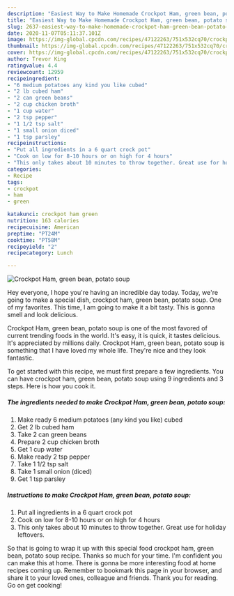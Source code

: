 ```yaml
---
description: "Easiest Way to Make Homemade Crockpot Ham, green bean, potato soup"
title: "Easiest Way to Make Homemade Crockpot Ham, green bean, potato soup"
slug: 2637-easiest-way-to-make-homemade-crockpot-ham-green-bean-potato-soup
date: 2020-11-07T05:11:37.101Z
image: https://img-global.cpcdn.com/recipes/47122263/751x532cq70/crockpot-ham-green-bean-potato-soup-recipe-main-photo.jpg
thumbnail: https://img-global.cpcdn.com/recipes/47122263/751x532cq70/crockpot-ham-green-bean-potato-soup-recipe-main-photo.jpg
cover: https://img-global.cpcdn.com/recipes/47122263/751x532cq70/crockpot-ham-green-bean-potato-soup-recipe-main-photo.jpg
author: Trevor King
ratingvalue: 4.4
reviewcount: 12959
recipeingredient:
- "6 medium potatoes any kind you like cubed"
- "2 lb cubed ham"
- "2 can green beans"
- "2 cup chicken broth"
- "1 cup water"
- "2 tsp pepper"
- "1 1/2 tsp salt"
- "1 small onion diced"
- "1 tsp parsley"
recipeinstructions:
- "Put all ingredients in a 6 quart crock pot"
- "Cook on low for 8-10 hours or on high for 4 hours"
- "This only takes about 10 minutes to throw together. Great use for holiday leftovers."
categories:
- Recipe
tags:
- crockpot
- ham
- green

katakunci: crockpot ham green 
nutrition: 163 calories
recipecuisine: American
preptime: "PT24M"
cooktime: "PT58M"
recipeyield: "2"
recipecategory: Lunch

---
```



![Crockpot Ham, green bean, potato soup](https://img-global.cpcdn.com/recipes/47122263/751x532cq70/crockpot-ham-green-bean-potato-soup-recipe-main-photo.jpg)

Hey everyone, I hope you're having an incredible day today. Today, we're going to make a special dish, crockpot ham, green bean, potato soup. One of my favorites. This time, I am going to make it a bit tasty. This is gonna smell and look delicious.

Crockpot Ham, green bean, potato soup is one of the most favored of current trending foods in the world. It's easy, it is quick, it tastes delicious. It's appreciated by millions daily. Crockpot Ham, green bean, potato soup is something that I have loved my whole life. They're nice and they look fantastic.




To get started with this recipe, we must first prepare a few ingredients. You can have crockpot ham, green bean, potato soup using 9 ingredients and 3 steps. Here is how you cook it.

<!--inarticleads1-->

##### The ingredients needed to make Crockpot Ham, green bean, potato soup:

1. Make ready 6 medium potatoes (any kind you like) cubed
1. Get 2 lb cubed ham
1. Take 2 can green beans
1. Prepare 2 cup chicken broth
1. Get 1 cup water
1. Make ready 2 tsp pepper
1. Take 1 1/2 tsp salt
1. Take 1 small onion (diced)
1. Get 1 tsp parsley




<!--inarticleads2-->

##### Instructions to make Crockpot Ham, green bean, potato soup:

1. Put all ingredients in a 6 quart crock pot
1. Cook on low for 8-10 hours or on high for 4 hours
1. This only takes about 10 minutes to throw together. Great use for holiday leftovers.




So that is going to wrap it up with this special food crockpot ham, green bean, potato soup recipe. Thanks so much for your time. I'm confident you can make this at home. There is gonna be more interesting food at home recipes coming up. Remember to bookmark this page in your browser, and share it to your loved ones, colleague and friends. Thank you for reading. Go on get cooking!
